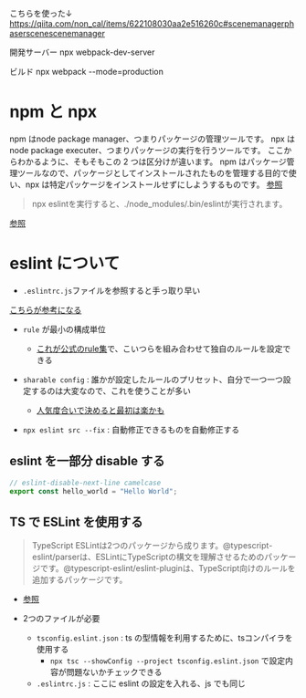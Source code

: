 こちらを使った↓
https://qiita.com/non_cal/items/622108030aa2e516260c#scenemanagerphaserscenescenemanager


開発サーバー
npx webpack-dev-server


ビルド
npx webpack --mode=production


# npm と npx

npm はnode package manager、つまりパッケージの管理ツールです。
npx はnode package executer、つまりパッケージの実行を行うツールです。
ここからわかるように、そもそもこの 2 つは区分けが違います。
npm はパッケージ管理ツールなので、パッケージとしてインストールされたものを管理する目的で使い、npx は特定パッケージをインストールせずにしようするものです。
[参照](https://zenn.dev/844/articles/d06bfdbd2677a3)


> npx eslintを実行すると、./node_modules/.bin/eslintが実行されます。

[参照](https://typescriptbook.jp/tutorials/eslint)



# eslint について

- `.eslintrc.js`ファイルを参照すると手っ取り早い

[こちらが参考になる](https://typescriptbook.jp/tutorials/eslint#root)

- `rule` が最小の構成単位
  - [これが公式のrule集](https://eslint.org/docs/latest/rules/)で、こいつらを組み合わせて独自のルールを設定できる
- `sharable config` : 誰かが設定したルールのプリセット、自分で一つ一つ設定するのは大変なので、これを使うことが多い
  - [人気度合いで決めると最初は楽かも](https://typescriptbook.jp/tutorials/eslint#shareable-config%E3%82%92%E5%B0%8E%E5%85%A5%E3%81%99%E3%82%8B)

- `npx eslint src --fix` : 自動修正できるものを自動修正する

## eslint を一部分 disable する

```js
// eslint-disable-next-line camelcase
export const hello_world = "Hello World";
```

## TS で ESLint を使用する

> TypeScript ESLintは2つのパッケージから成ります。@typescript-eslint/parserは、ESLintにTypeScriptの構文を理解させるためのパッケージです。@typescript-eslint/eslint-pluginは、TypeScript向けのルールを追加するパッケージです。
- [参照](https://typescriptbook.jp/tutorials/eslint#typescript-eslint%E3%82%92%E5%B0%8E%E5%85%A5%E3%81%99%E3%82%8B)

- 2つのファイルが必要
  - `tsconfig.eslint.json` : ts の型情報を利用するために、tsコンパイラを使用する
    - `npx tsc --showConfig --project tsconfig.eslint.json` で設定内容が問題ないかチェックできる
  - `.eslintrc.js` : ここに eslint の設定を入れる、js でも同じ







